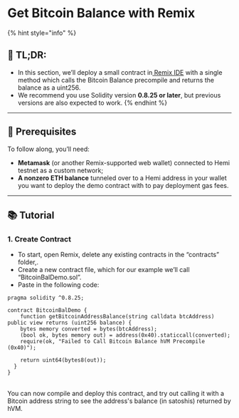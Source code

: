 # Get Bitcoin Balance with Remix

{% hint style="info" %}
## 📜 **TL;DR:**

* In this section, we’ll deploy a small contract in[ Remix IDE](https://remix.ethereum.org) with a single method which calls the Bitcoin Balance precompile and returns the balance as a uint256.&#x20;
* We recommend you use Solidity version **0.8.25 or later**, but previous versions are also expected to work.
{% endhint %}

***

## 🏁 Prerequisites

To follow along, you’ll need:

* **Metamask** (or another Remix-supported web wallet) connected to Hemi testnet as a custom network;
* **A nonzero ETH balance** tunneled over to a Hemi address in your wallet you want to deploy the demo contract with to pay deployment gas fees.

***

## 📚 Tutorial

### 1. Create Contract

* To start, open Remix, delete any existing contracts in the “contracts” folder,.
* Create a new contract file, which for our example we’ll call “BitcoinBalDemo.sol”.
* Paste in the following code:

```solidity
pragma solidity ^0.8.25;

contract BitcoinBalDemo {
    function getBitcoinAddressBalance(string calldata btcAddress) public view returns (uint256 balance) {
    bytes memory converted = bytes(btcAddress);
    (bool ok, bytes memory out) = address(0x40).staticcall(converted);
    require(ok, "Failed to Call Bitcoin Balance hVM Precompile (0x40)");
    
    return uint64(bytes8(out));
  }
}
```

\
You can now compile and deploy this contract, and try out calling it with a Bitcoin address string to see the address's balance (in satoshis) returned by hVM.

